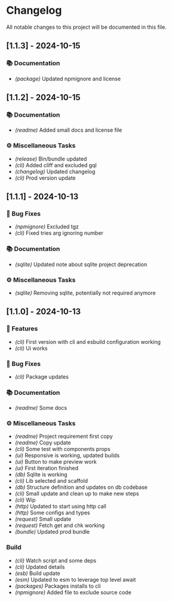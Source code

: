 # Changelog

All notable changes to this project will be documented in this file.

## [1.1.3] - 2024-10-15

### 📚 Documentation

- *(package)* Updated npmignore and license

## [1.1.2] - 2024-10-15

### 📚 Documentation

- *(readme)* Added small docs and license file

### ⚙️ Miscellaneous Tasks

- *(release)* Bin/bundle updated
- *(cli)* Added cliff and excluded gql
- *(changelog)* Updated changelog
- *(cli)* Prod version update

## [1.1.1] - 2024-10-13

### 🐛 Bug Fixes

- *(npmignore)* Excluded tgz
- *(cli)* Fixed tries arg ignoring number

### 📚 Documentation

- *(sqlite)* Updated note about sqlite project deprecation

### ⚙️ Miscellaneous Tasks

- *(sqlite)* Removing sqlite, potentially not required anymore

## [1.1.0] - 2024-10-13

### 🚀 Features

- *(cli)* First version with cli and esbuild configuration working
- *(cli)* Ui works

### 🐛 Bug Fixes

- *(cli)* Package updates

### 📚 Documentation

- *(readme)* Some docs

### ⚙️ Miscellaneous Tasks

- *(readme)* Project requirement first copy
- *(readme)* Copy update
- *(cli)* Some test with components props
- *(ui)* Responsive is working, updated builds
- *(ui)* Button to make preview work
- *(ui)* First iteration finished
- *(db)* Sqlite is working
- *(cli)* Lib selected and scaffold
- *(db)* Structure definition and updates on db codebase
- *(cli)* Small update and clean up to make new steps
- *(cli)* Wip
- *(http)* Updated to start using http call
- *(http)* Some configs and types
- *(request)* Small update
- *(request)* Fetch get and chk working
- *(bundle)* Updated prod bundle

### Build

- *(cli)* Watch script and some deps
- *(cli)* Updated details
- *(esb)* Build update
- *(esm)* Updated to esm to leverage top level await
- *(packages)* Packages installs to cli
- *(npmignore)* Added file to exclude source code

<!-- generated by git-cliff -->

